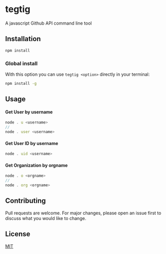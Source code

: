 # tegtig

A javascript Github API command line tool

## Installation

```bash
npm install
```

### Global install

With this option you can use `tegtig <option>` directly in your terminal:

```bash
npm install -g
```

## Usage

#### Get User by username
```javascript
node . u <username>
//
node . user <username>
```

#### Get User ID by username
```javascript
node . uid <username>
```

#### Get Organization by orgname
```javascript
node . o <orgname>
//
node . org <orgname>
```

## Contributing
Pull requests are welcome. For major changes, please open an issue first to discuss what you would like to change.

## License
[MIT](LICENSE)
